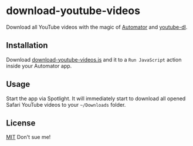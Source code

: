 # download-youtube-videos

Download all YouTube videos with the magic of [Automator](https://support.apple.com/guide/automator/welcome/mac) and [youtube-dl](https://ytdl-org.github.io/youtube-dl/index.html).

## Installation

Download [download-youtube-videos.js](https://raw.githubusercontent.com/ream88/download-youtube-videos/master/download-youtube-videos.js) and it to a `Run JavaScript` action inside your Automator app.

## Usage

Start the app via Spotlight. It will immediately start to download all opened Safari YouTube videos to your `~/Downloads` folder.

## License

[MIT](./LICENSE) Don't sue me!
